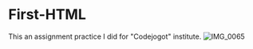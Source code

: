 # First-HTML
This an assignment practice I did for "Codejogot" institute.
![IMG_0065](https://github.com/isbatuddin/First-HTML/assets/167951977/00cd74a7-084a-4f31-a39b-0961d30e8750)

